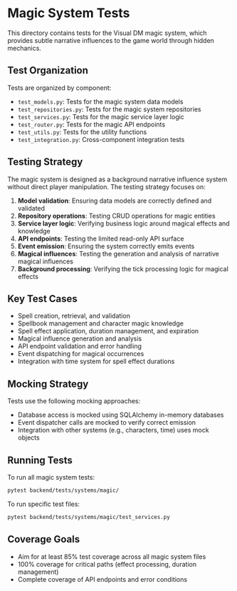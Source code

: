 # Magic System Tests

This directory contains tests for the Visual DM magic system, which provides subtle narrative influences to the game world through hidden mechanics.

## Test Organization

Tests are organized by component:

- `test_models.py`: Tests for the magic system data models
- `test_repositories.py`: Tests for the magic system repositories
- `test_services.py`: Tests for the magic service layer logic
- `test_router.py`: Tests for the magic API endpoints
- `test_utils.py`: Tests for the utility functions
- `test_integration.py`: Cross-component integration tests

## Testing Strategy

The magic system is designed as a background narrative influence system without direct player manipulation. 
The testing strategy focuses on:

1. **Model validation**: Ensuring data models are correctly defined and validated
2. **Repository operations**: Testing CRUD operations for magic entities
3. **Service layer logic**: Verifying business logic around magical effects and knowledge
4. **API endpoints**: Testing the limited read-only API surface
5. **Event emission**: Ensuring the system correctly emits events
6. **Magical influences**: Testing the generation and analysis of narrative magical influences
7. **Background processing**: Verifying the tick processing logic for magical effects

## Key Test Cases

- Spell creation, retrieval, and validation
- Spellbook management and character magic knowledge
- Spell effect application, duration management, and expiration
- Magical influence generation and analysis
- API endpoint validation and error handling
- Event dispatching for magical occurrences
- Integration with time system for spell effect durations

## Mocking Strategy

Tests use the following mocking approaches:

- Database access is mocked using SQLAlchemy in-memory databases
- Event dispatcher calls are mocked to verify correct emission
- Integration with other systems (e.g., characters, time) uses mock objects

## Running Tests

To run all magic system tests:

```bash
pytest backend/tests/systems/magic/
```

To run specific test files:

```bash
pytest backend/tests/systems/magic/test_services.py
```

## Coverage Goals

- Aim for at least 85% test coverage across all magic system files
- 100% coverage for critical paths (effect processing, duration management)
- Complete coverage of API endpoints and error conditions 